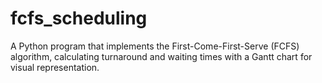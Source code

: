 # fcfs_scheduling
A Python program that implements the First-Come-First-Serve (FCFS) algorithm, calculating turnaround and waiting times with a Gantt chart for visual representation.
